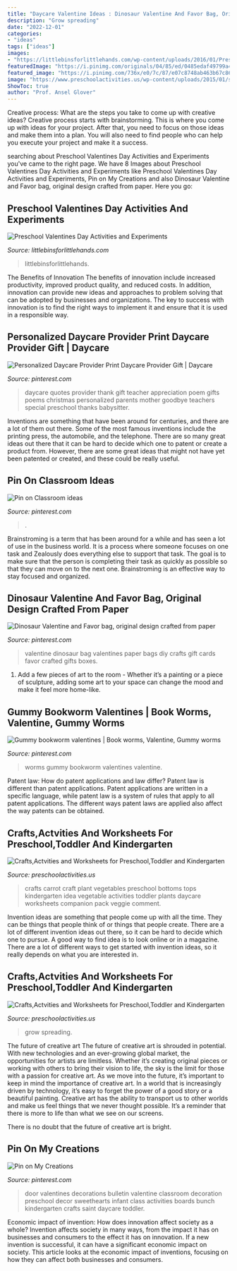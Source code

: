 ```yaml
---
title: "Daycare Valentine Ideas : Dinosaur Valentine And Favor Bag, Original Design Crafted From Paper"
description: "Grow spreading"
date: "2022-12-01"
categories:
- "ideas"
tags: ["ideas"]
images:
- "https://littlebinsforlittlehands.com/wp-content/uploads/2016/01/Preschool-Valentines-Day-Activities.jpg"
featuredImage: "https://i.pinimg.com/originals/04/85/ed/0485edaf49799a4cbc354eba7bb2b3bc.jpg"
featured_image: "https://i.pinimg.com/736x/e0/7c/87/e07c8748ab463b67c864d88e9d19509e.jpg"
image: "https://www.preschoolactivities.us/wp-content/uploads/2015/01/sunflower-bulletin-board.jpg"
ShowToc: true
author: "Prof. Ansel Glover"
---
```



Creative process: What are the steps you take to come up with creative ideas?
Creative process starts with brainstorming. This is where you come up with ideas for your project. After that, you need to focus on those ideas and make them into a plan. You will also need to find people who can help you execute your project and make it a success.

	

		
searching about Preschool Valentines Day Activities and Experiments you've came to the right page. We have 8 Images about Preschool Valentines Day Activities and Experiments like Preschool Valentines Day Activities and Experiments, Pin on My Creations and also Dinosaur Valentine and Favor bag, original design crafted from paper. Here you go:
		
    
## Preschool Valentines Day Activities And Experiments

<img loading=lazy src="https://littlebinsforlittlehands.com/wp-content/uploads/2016/01/Preschool-Valentines-Day-Activities.jpg" onerror="this.onerror=null;this.src='https://tse1.mm.bing.net/th?id=OIP.cCbYaKlLgVEJo4_x6MgBggHaLH&amp;pid=15.1';" alt="Preschool Valentines Day Activities and Experiments">

_Source: littlebinsforlittlehands.com_

>littlebinsforlittlehands. 

	

The Benefits of Innovation
The benefits of innovation include increased productivity, improved product quality, and reduced costs. In addition, innovation can provide new ideas and approaches to problem solving that can be adopted by businesses and organizations. The key to success with innovation is to find the right ways to implement it and ensure that it is used in a responsible way.

    
## Personalized Daycare Provider Print Daycare Provider Gift | Daycare

<img loading=lazy src="https://i.pinimg.com/736x/ac/13/22/ac1322db37f682d97f01900d95e21d43.jpg" onerror="this.onerror=null;this.src='https://tse3.mm.bing.net/th?id=OIP.iOmTmantGIO5NZfUn6ttEgHaJQ&amp;pid=15.1';" alt="Personalized Daycare Provider Print Daycare Provider Gift | Daycare">

_Source: pinterest.com_

>daycare quotes provider thank gift teacher appreciation poem gifts poems christmas personalized parents mother goodbye teachers special preschool thanks babysitter. 

	

Inventions are something that have been around for centuries, and there are a lot of them out there. Some of the most famous inventions include the printing press, the automobile, and the telephone. There are so many great ideas out there that it can be hard to decide which one to patent or create a product from. However, there are some great ideas that might not have yet been patented or created, and these could be really useful.

    
## Pin On Classroom Ideas

<img loading=lazy src="https://i.pinimg.com/736x/e0/7c/87/e07c8748ab463b67c864d88e9d19509e.jpg" onerror="this.onerror=null;this.src='https://tse4.mm.bing.net/th?id=OIP.7mAGs5bVeA4wzkWuzrdW2wHaFj&amp;pid=15.1';" alt="Pin on Classroom ideas">

_Source: pinterest.com_

>. 

	

Brainstroming is a term that has been around for a while and has seen a lot of use in the business world. It is a process where someone focuses on one task and Zealously does everything else to support that task. The goal is to make sure that the person is completing their task as quickly as possible so that they can move on to the next one. Brainstroming is an effective way to stay focused and organized.

    
## Dinosaur Valentine And Favor Bag, Original Design Crafted From Paper

<img loading=lazy src="https://i.pinimg.com/736x/b6/94/f4/b694f4dbd36b1cdefd88ae1d3cad82d4--valentine-cards-valentines-day.jpg" onerror="this.onerror=null;this.src='https://tse1.mm.bing.net/th?id=OIP.leexZM1qwfeYhCe8QWaXtgHaJ3&amp;pid=15.1';" alt="Dinosaur Valentine and Favor bag, original design crafted from paper">

_Source: pinterest.com_

>valentine dinosaur bag valentines paper bags diy crafts gift cards favor crafted gifts boxes. 

	

1. Add a few pieces of art to the room - Whether it’s a painting or a piece of sculpture, adding some art to your space can change the mood and make it feel more home-like.

    
## Gummy Bookworm Valentines | Book Worms, Valentine, Gummy Worms

<img loading=lazy src="https://i.pinimg.com/originals/04/85/ed/0485edaf49799a4cbc354eba7bb2b3bc.jpg" onerror="this.onerror=null;this.src='https://tse3.mm.bing.net/th?id=OIP.NDCEUiNgf_d4h2D5hH7rBQHaJ4&amp;pid=15.1';" alt="Gummy bookworm valentines | Book worms, Valentine, Gummy worms">

_Source: pinterest.com_

>worms gummy bookworm valentines valentine. 

	

Patent law: How do patent applications and law differ?
Patent law is different than patent applications. Patent applications are written in a specific language, while patent law is a system of rules that apply to all patent applications. The different ways patent laws are applied also affect the way patents can be obtained.

    
## Crafts,Actvities And Worksheets For Preschool,Toddler And Kindergarten

<img loading=lazy src="http://www.preschoolactivities.us/wp-content/uploads/2015/01/carrot-crafts.jpg" onerror="this.onerror=null;this.src='https://tse4.mm.bing.net/th?id=OIP.-kLXaeczLtVpNHDPN__BlwHaLG&amp;pid=15.1';" alt="Crafts,Actvities and Worksheets for Preschool,Toddler and Kindergarten">

_Source: preschoolactivities.us_

>crafts carrot craft plant vegetables preschool bottoms tops kindergarten idea vegetable activities toddler plants daycare worksheets companion pack veggie comment. 

	

Invention ideas are something that people come up with all the time. They can be things that people think of or things that people create. There are a lot of different invention ideas out there, so it can be hard to decide which one to pursue. A good way to find idea is to look online or in a magazine. There are a lot of different ways to get started with invention ideas, so it really depends on what you are interested in.

    
## Crafts,Actvities And Worksheets For Preschool,Toddler And Kindergarten

<img loading=lazy src="https://www.preschoolactivities.us/wp-content/uploads/2015/01/sunflower-bulletin-board.jpg" onerror="this.onerror=null;this.src='https://tse4.mm.bing.net/th?id=OIP.G3U7xra4fUshVgh_VLjLPgAAAA&amp;pid=15.1';" alt="Crafts,Actvities and Worksheets for Preschool,Toddler and Kindergarten">

_Source: preschoolactivities.us_

>grow spreading. 

	

The future of creative art
The future of creative art is shrouded in potential. With new technologies and an ever-growing global market, the opportunities for artists are limitless. Whether it’s creating original pieces or working with others to bring their vision to life, the sky is the limit for those with a passion for creative art.
As we move into the future, it’s important to keep in mind the importance of creative art. In a world that is increasingly driven by technology, it’s easy to forget the power of a good story or a beautiful painting. Creative art has the ability to transport us to other worlds and make us feel things that we never thought possible. It’s a reminder that there is more to life than what we see on our screens.

There is no doubt that the future of creative art is bright.

    
## Pin On My Creations

<img loading=lazy src="https://i.pinimg.com/736x/4a/18/69/4a1869f461abb28f964c4fe773890316.jpg" onerror="this.onerror=null;this.src='https://tse1.mm.bing.net/th?id=OIP.d5vhpx9pKzvK0_bnpMYQCwHaMY&amp;pid=15.1';" alt="Pin on My Creations">

_Source: pinterest.com_

>door valentines decorations bulletin valentine classroom decoration preschool decor sweethearts infant class activities boards bunch kindergarten crafts saint daycare toddler. 

	

Economic impact of invention: How does innovation affect society as a whole?
Invention affects society in many ways, from the impact it has on businesses and consumers to the effect it has on innovation. If a new invention is successful, it can have a significant economic impact on society. This article looks at the economic impact of inventions, focusing on how they can affect both businesses and consumers.

